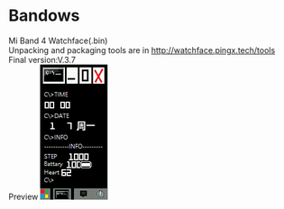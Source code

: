 # Bandows
Mi Band 4 Watchface(.bin)
<br>
Unpacking and packaging tools are in http://watchface.pingx.tech/tools
<br>
Final version:V.3.7
<br>
Preview
<img src="Bandows_animated.gif">
